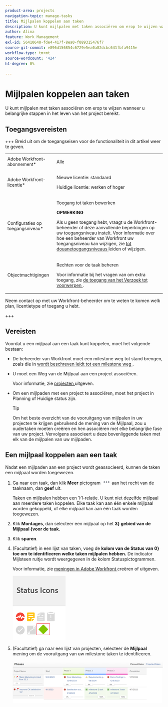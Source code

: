 ```yaml
---
product-area: projects
navigation-topic: manage-tasks
title: Mijlpalen koppelen aan taken
description: U kunt mijlpalen met taken associëren om erop te wijzen wanneer u belangrijke stappen in het leven van het project bereikt. U moet een milestone-pad aan een project koppelen voordat u mijlpalen aan taken in het project kunt koppelen.
author: Alina
feature: Work Management
exl-id: 56410640-fde4-417f-8ea0-f089315476f7
source-git-commit: e896d156854c6729e5ea0a82dcbc641fbfa9415e
workflow-type: tm+mt
source-wordcount: '424'
ht-degree: 0%

---
```


# Mijlpalen koppelen aan taken

<!--Audited: 01/2024-->

U kunt mijlpalen met taken associëren om erop te wijzen wanneer u belangrijke stappen in het leven van het project bereikt.

## Toegangsvereisten

+++ Breid uit om de toegangseisen voor de functionaliteit in dit artikel weer te geven.

<table style="table-layout:auto"> 
 <col> 
 <col> 
 <tbody> 
  <tr> 
   <td role="rowheader">Adobe Workfront-abonnement*</td> 
   <td> <p>Alle</p> </td> 
  </tr> 
  <tr> 
   <td role="rowheader">Adobe Workfront-licentie*</td> 
   <td> <p>Nieuwe licentie: standaard</p> 
   <p>Huidige licentie: werken of hoger</p> 
   </td> 
  </tr> 
  <tr> 
   <td role="rowheader">Configuraties op toegangsniveau*</td> 
   <td> <p>Toegang tot taken bewerken</p> <p><b>OPMERKING</b>

Als u geen toegang hebt, vraagt u de Workfront-beheerder of deze aanvullende beperkingen op uw toegangsniveau instelt. Voor informatie over hoe een beheerder van Workfront uw toegangsniveau kan wijzigen, zie <a href="../../../administration-and-setup/add-users/configure-and-grant-access/create-modify-access-levels.md" class="MCXref xref"> tot douanetoegangsniveaus </a> leiden of wijzigen.</p> </td>
</tr> 
  <tr> 
   <td role="rowheader">Objectmachtigingen</td> 
   <td> <p>Rechten voor de taak beheren</p> <p>Voor informatie bij het vragen van om extra toegang, zie <a href="../../../workfront-basics/grant-and-request-access-to-objects/request-access.md" class="MCXref xref"> de toegang van het Verzoek tot voorwerpen </a>.</p> </td> 
  </tr> 
 </tbody> 
</table>

Neem contact op met uw Workfront-beheerder om te weten te komen welk plan, licentietype of toegang u hebt.

+++

## Vereisten

Voordat u een mijlpaal aan een taak kunt koppelen, moet het volgende bestaan:

* De beheerder van Workfront moet een milestone weg tot stand brengen, zoals die in [ wordt beschreven leidt tot een milestone weg ](../../../administration-and-setup/customize-workfront/configure-approval-milestone-processes/create-milestone-path.md).

* U moet een Weg van de Mijlpaal aan een project associëren.

  Voor informatie, zie [ projecten ](/help/quicksilver/manage-work/projects/manage-projects/edit-projects.md) uitgeven.

* Om een mijlpaden met een project te associëren, moet het project in Planning of Huidige status zijn.

  >[!TIP]
  >
  >Om het beste overzicht van de vooruitgang van mijlpalen in uw projecten te krijgen gebruikend de mening van de Mijlpaal, zou u oudertaken moeten creëren en hen associëren met elke belangrijke fase van uw project. Vervolgens associeert u deze bovenliggende taken met elk van de mijlpalen van uw mijlpaden.

## Een mijlpaal koppelen aan een taak

Nadat een mijlpaden aan een project wordt geassocieerd, kunnen de taken een mijlpaal worden toegewezen.

1. Ga naar een taak, dan klik **Meer** pictogram ![](assets/more-icon.png) aan het recht van de taaknaam, dan **geef** uit.

   Taken en mijlpalen hebben een 1:1-relatie. U kunt niet dezelfde mijlpaal aan meerdere taken koppelen. Elke taak kan aan één enkele mijlpaal worden gekoppeld, of elke mijlpaal kan aan één taak worden toegewezen.

1. Klik **Montages**, dan selecteer een mijlpaal op het **3} gebied van de Mijlpaal {voor de taak.**
1. Klik **sparen**.
1. (Facultatief) in een lijst van taken, voeg de **kolom van de Status van 0} toe om te identificeren welke taken mijlpalen hebben.** De indicator Mijlsteen ruitje wordt weergegeven in de kolom Statuspictogrammen.

   Voor informatie, zie [ meningen in Adobe Workfront ](/help/quicksilver/reports-and-dashboards/reports/reporting-elements/create-edit-views.md) creëren of uitgeven.

   ![](assets/amwt3.png)

1. (Facultatief) ga naar een lijst van projecten, selecteer de **Mijlpaal** mening om de vooruitgang van uw milestone taken te identificeren.

   ![](assets/milestone-view-project-list.png)
